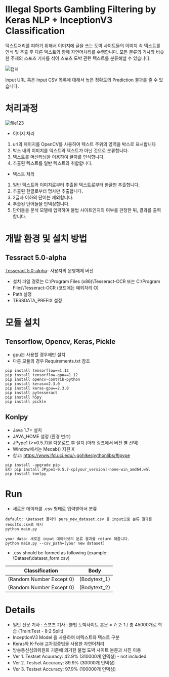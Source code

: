 # Illegal Sports Gambling Filtering by Keras NLP + InceptionV3 Classification

텍스트처리를 피하기 위해서 이미지에 글을 쓰는 도박 사이트들의 이미지 속 텍스트를 인식 및 추출 후 다른 텍스트와 함께 자연어처리를 수행합니다. 모든 분류의 기사와 비슷한 주제의 스포츠 기사를 섞어 스포츠 도박 관련 텍스트를 분류해낼 수 있습니다.

![캡처](https://user-images.githubusercontent.com/39071543/66725612-b6ab3e80-ee6e-11e9-894e-d192fc35129e.PNG)

Input URL 혹은 Input CSV 목록에 대해서 높은 정확도의 Prediction 결과를 줄 수 있습니다.

# 처리과정

![file123](https://user-images.githubusercontent.com/39071543/66269559-b6b2a980-e884-11e9-8038-1bf792acb6ca.PNG)  

- 이미지 처리  

1. url의  페이지를 OpenCV를 사용하여 텍스트 주위의 영역을  박스로 표시합니다  
2. 박스 내의 이미지를 텍스트와 텍스트가 아닌 것으로 분류합니다.  
3. 텍스트를 머신러닝을 이용하여 글자를 인식합니다.  
4. 추출된 텍스트를 일반 텍스트와 취합합니다.  

- 텍스트 처리  

1. 일반 텍스트와 이미지로부터 추출된 텍스트로부터 한글만 추출합니다.  
2. 추출된 한글로부터 명사만 추출합니다.  
3. 2글자 이하의 단어는 제외합니다.  
4. 추출된 단어들을 인덱싱합니다.  
5. 단어들을 분석 모델에 입력하여 불법 사이트인지의 여부를 판정한 뒤, 결과를 출력합니다.

# 개발 환경 및 설치 방법

## Tessract 5.0-alpha  

[Tesseract 5.0-alpha](https://github.com/UB-Mannheim/tesseract/wiki)- 사용자의 운영체제 버전   

- 설치 파일 경로는  C:\Program Files (x86)\Tesseract-OCR   또는 C:\Program Files\Tesseract-OCR  (코드에는 예외처리 O)
- Path 설정  
- TESSDATA_PREFIX 설정

# 모듈 설치  

## Tensorflow, Opencv, Keras, Pickle

- gpu는 사용할 경우에만 설치
- 다른 모듈의 경우 Requirements.txt 참조

```
pip install tensorflow==1.12  
pip install tensorflow-gpu==1.12  
pip install opencv-contrib-python
pip install keras==2.3.0
pip install keras-gpu==2.3.0
pip install pytesseract
pip install h5py
pip install pickle
```

## Konlpy  

- Java 1.7+ 설치
- JAVA_HOME 설정 (환경 변수)
- JPype1 (>=0.5.7)을 다운로드 후 설치 (아래 링크에서 버전 별 선택)
- Window에서는 Mecab() 지원 X
- 참고: https://www.lfd.uci.edu/~gohlke/pythonlibs/#jpype

```
pip install -upgrade pip
EX) pip install JPype1-0.5.7-cp[your_version]-none-win_amd64.whl
pip install konlpy
```

# Run

- 새로운 데이터를 .csv 형태로 입력받아서 분류

```
default: \Dataset 폴더의 pure_new_dataset.csv 을 input으로 분류 결과를 results.csv로 제시
python main.py

your data: 새로운 input 데이터셋의 분류 결과를 return 해줍니다.
python main.py --csv_path=[your new dataset]
```

- .csv should be formed as following (example: \Dataset\dataset_form.csv)

| Classification           | Body         |
| ------------------------ | ------------ |
| (Random Number Except 0) | (Bodytext_1) |
| (Random Number Except 0) | (Bodytext_2) |

# Details  

- 일반 신문 기사 : 스포츠 기사 : 불법 도박사이트 본문 = 7: 2: 1 / 총 45000개로 학습 (Train:Test - 8:2 Split)
- InceptionV3 Model 을 사용하여 비텍스트와 텍스트 구분
- Keras와 K-Fold 교차검증법을 사용한 자연어처리
- 방송통신심의위원회 기준에 의거한 불법 도박 사이트 본문과 사진 이용
- Ver 1. Testset Acuuracy: 42.9% (310000개 인덱싱) - not included
- Ver 2. Testset Accuracy: 89.9% (30000개 인덱싱)
- Ver 3. Testset Accuracy: 97.9% (100000개 인덱싱)
